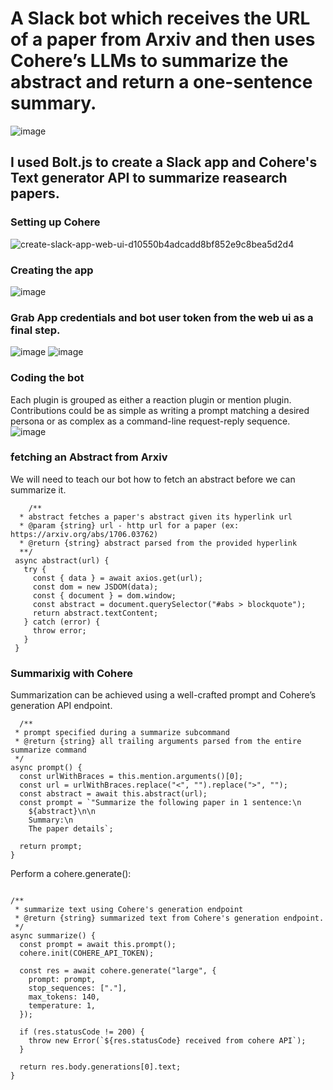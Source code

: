 
# A Slack bot which receives the URL of a paper from Arxiv and then uses Cohere’s LLMs to summarize the abstract and return a one-sentence summary.
![image](https://user-images.githubusercontent.com/63557848/167219007-156db099-9ab3-4bd3-942e-3df1558b3b03.png)

## I used Bolt.js to create a Slack app and Cohere's Text generator API to summarize reasearch papers.

### Setting up Cohere
![create-slack-app-web-ui-d10550b4adcadd8bf852e9c8bea5d2d4](https://user-images.githubusercontent.com/63557848/167219786-a94e7e42-e98f-4729-91e0-0445de2aa31c.gif)

### Creating the app 
![image](https://user-images.githubusercontent.com/63557848/167219103-2ed5afbe-c379-4a6f-8823-2055fd8093f2.png)

### Grab App credentials and bot user token from the web ui as a final step.
![image](https://user-images.githubusercontent.com/63557848/167219182-07151070-ce83-487f-a5a9-025f95eb6db3.png)
![image](https://user-images.githubusercontent.com/63557848/167219202-a6ee0be0-8e03-4fbf-9369-10c149e3f6ac.png)

### Coding the bot
Each plugin is grouped as either a reaction plugin or mention plugin. Contributions could be as simple as writing a prompt matching a desired persona or as complex as a command-line request-reply sequence.
![image](https://user-images.githubusercontent.com/63557848/167219309-09808f31-5927-4579-b865-dde742bb09ac.png)

### fetching an Abstract from Arxiv
We will need to teach our bot how to fetch an abstract before we can summarize it.

 ```
     /**
   * abstract fetches a paper's abstract given its hyperlink url
   * @param {string} url - http url for a paper (ex: https://arxiv.org/abs/1706.03762)
   * @return {string} abstract parsed from the provided hyperlink
   **/
  async abstract(url) {
    try {
      const { data } = await axios.get(url);
      const dom = new JSDOM(data);
      const { document } = dom.window;
      const abstract = document.querySelector("#abs > blockquote");
      return abstract.textContent;
    } catch (error) {
      throw error;
    }
  }
  ```
  
  ### Summarixig with Cohere
  Summarization can be achieved using a well-crafted prompt and Cohere’s generation API endpoint.
  ```
    /**
   * prompt specified during a summarize subcommand
   * @return {string} all trailing arguments parsed from the entire summarize command
   */
  async prompt() {
    const urlWithBraces = this.mention.arguments()[0];
    const url = urlWithBraces.replace("<", "").replace(">", "");
    const abstract = await this.abstract(url);
    const prompt = `"Summarize the following paper in 1 sentence:\n
      ${abstract}\n\n
      Summary:\n
      The paper details`;

    return prompt;
  }
  ```
  
  Perform a cohere.generate():
  ```

  /**
   * summarize text using Cohere's generation endpoint
   * @return {string} summarized text from Cohere's generation endpoint.
   */
  async summarize() {
    const prompt = await this.prompt();
    cohere.init(COHERE_API_TOKEN);

    const res = await cohere.generate("large", {
      prompt: prompt,
      stop_sequences: ["."],
      max_tokens: 140,
      temperature: 1,
    });

    if (res.statusCode != 200) {
      throw new Error(`${res.statusCode} received from cohere API`);
    }

    return res.body.generations[0].text;
  }
  ```
  
